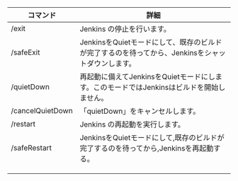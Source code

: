 |  コマンド  |  詳細  |
| ---- | ---- |
|  /exit  |  Jenkins の停止を行います。  |
|  /safeExit  |  JenkinsをQuietモードにして、既存のビルドが完了するのを待ってから、Jenkinsをシャットダウンします。  |
|  /quietDown  |  再起動に備えてJenkinsをQuietモードにします。このモードではJenkinsはビルドを開始しません。  |
|  /cancelQuietDown  |  「quietDown」をキャンセルします。  |
|  /restart  |  Jenkins の再起動を実行します。  |
|  /safeRestart  |  JenkinsをQuietモードにして,既存のビルドが完了するのを待ってから,Jenkinsを再起動する。  |
|    |    |
|    |    |
|    |    |